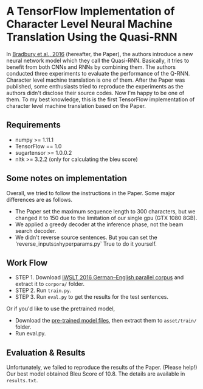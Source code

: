 # A TensorFlow Implementation of Character Level Neural Machine Translation Using the Quasi-RNN

In [Bradbury et al., 2016](https://arxiv.org/abs/1611.01576) (hereafter, the Paper), the authors introduce a new neural network model which they call the Quasi-RNN. Basically, it tries to benefit from both CNNs and RNNs by combining them. The authors conducted three experiments to evaluate the performance of the Q-RNN. Character level machine translation is one of them. After the Paper was published, some enthusiasts tried to reproduce the experiments as the authors didn't disclose their source codes. Now I'm happy to be one of them. To my best knowledge, this is the first TensorFlow implementation of character level machine translation based on the Paper.

## Requirements
  * numpy >= 1.11.1
  * TensorFlow == 1.0
  * sugartensor >= 1.0.0.2
  * nltk >= 3.2.2 (only for calculating the bleu score)

## Some notes on implementation

Overall, we tried to follow the instructions in the Paper. Some major differences are as follows.

* The Paper set the maximum sequence length to 300 characters, but we changed it to 150 due to the limitation of our single gpu (GTX 1080 8GB).
* We applied a greedy decoder at the inference phase, not the beam search decoder.
* We didn't reverse source sentences. But you can set the 'reverse_inputs` in `hyperparams.py` True to do it yourself.

## Work Flow

* STEP 1. Download [IWSLT 2016 German–English parallel corpus](https://wit3.fbk.eu/download.php?release=2016-01&type=texts&slang=de&tlang=en) and extract it to `corpora/` folder.
* STEP 2. Run `train.py`.
* STEP 3. Run `eval.py` to get the results for the test sentences.

Or if you'd like to use the pretrained model,

* Download the [pre-trained model files](https://dl.dropboxusercontent.com/u/42868014/qrnn/qrnn.tar.gz), then extract them to `asset/train/` folder.
* Run eval.py.

## Evaluation & Results

Unfortunately, we failed to reproduce the results of the Paper. (Please help!) Our best model obtained Bleu Score of 10.8. The details are available in `results.txt`. 


	







